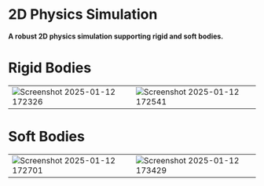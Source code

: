 # 2D Physics Simulation
<b>A robust 2D physics simulation supporting rigid and soft bodies.</b>

# Rigid Bodies
|||
|----------|-------|
| ![Screenshot 2025-01-12 172326](https://github.com/user-attachments/assets/3c7a8986-45b0-4e73-bc25-f4d9f0846b44) | ![Screenshot 2025-01-12 172541](https://github.com/user-attachments/assets/04ddcbfd-ab7f-4ae3-9a8d-90d1c8566d02) |

# Soft Bodies
|||
|----------|-------|
| ![Screenshot 2025-01-12 172701](https://github.com/user-attachments/assets/fc9da1ac-e474-4585-a333-66a7387243ee) |  ![Screenshot 2025-01-12 173429](https://github.com/user-attachments/assets/eed22bf8-0171-4d6c-83ab-a68569c5e566) |
